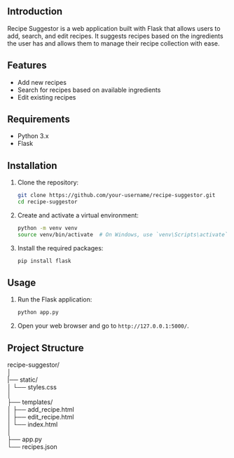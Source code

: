 ## Introduction

Recipe Suggestor is a web application built with Flask that allows users to add, search, and edit recipes. It suggests recipes based on the ingredients the user has and allows them to manage their recipe collection with ease.

## Features

- Add new recipes
- Search for recipes based on available ingredients
- Edit existing recipes

## Requirements

- Python 3.x
- Flask

## Installation

1. Clone the repository:
    ```bash
    git clone https://github.com/your-username/recipe-suggestor.git
    cd recipe-suggestor
    ```

2. Create and activate a virtual environment:
    ```bash
    python -m venv venv
    source venv/bin/activate  # On Windows, use `venv\Scripts\activate`
    ```

3. Install the required packages:
    ```bash
    pip install flask
    ```

## Usage

1. Run the Flask application:
    ```bash
    python app.py
    ```

2. Open your web browser and go to `http://127.0.0.1:5000/`.

## Project Structure

recipe-suggestor/                                                                                                                                                                                                                                 
│                                                                                                                                                                                                                                                                                                                                                                                                                                                                                                                                                                                                                                                                                                                                                                                                                                                                                                                                                                                                                                                                                                                                                                                                                                                                                                                                                                                                                                                                                                                                                                                                           
|── static/                                                                                                                                                                                                                                                            
│ └── styles.css                                                                                                                                                                                                                                                             
│                                                                                                                                                                                                                                                                                       
├── templates/                                                                                                                                                                                                                                                                                   
│ ├── add_recipe.html                                                                                                                                                                                                                                                                                      
│ ├── edit_recipe.html                                                                                                                                                                                                                                                                                             
│ └── index.html                                                                                                                                                                                                                                                                                                          
│                                                                                                                                                                                                                                                                                                                              
├── app.py                                                                                                                                                                                                                                                                                                                             
└── recipes.json                                                                                                                                                                                                                                                                                                                                 
